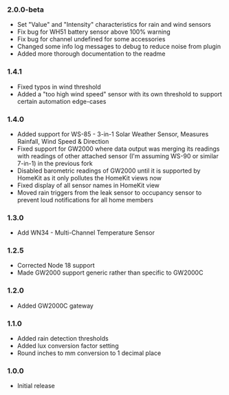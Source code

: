 ### 2.0.0-beta
  * Set "Value" and "Intensity" characteristics for rain and wind sensors
  * Fix bug for WH51 battery sensor above 100% warning
  * Fix bug for channel undefined for some accessories
  * Changed some info log messages to debug to reduce noise from plugin
  * Added more thorough documentation to the readme

### 1.4.1
  * Fixed typos in wind threshold
  * Added a "too high wind speed" sensor with its own threshold to support certain automation edge-cases

### 1.4.0
  * Added support for WS-85 - 3-in-1 Solar Weather Sensor, Measures Rainfall, Wind Speed & Direction
  * Fixed support for GW2000 where data output was merging its readings with readings of other attached sensor (I'm assuming WS-90 or similar 7-in-1) in the previous fork
  * Disabled barometric readings of GW2000 until it is supported by HomeKit as it only pollutes the HomeKit views now
  * Fixed display of all sensor names in HomeKit view
  * Moved rain triggers from the leak sensor to occupancy sensor to prevent loud notifications for all home members

### 1.3.0
  * Add WN34 - Multi-Channel Temperature Sensor

### 1.2.5
  * Corrected Node 18 support
  * Made GW2000 support generic rather than specific to GW2000C

### 1.2.0
  * Added GW2000C gateway

### 1.1.0
  * Added rain detection thresholds
  * Added lux conversion factor setting
  * Round inches to mm conversion to 1 decimal place

### 1.0.0
  * Initial release
